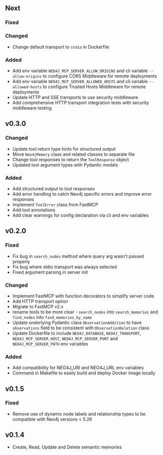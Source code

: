 ## Next

### Fixed

### Changed
* Change default transport to `stdio` in Dockerfile

### Added
* Add env variable `NEO4J_MCP_SERVER_ALLOW_ORIGINS` and cli variable `--allow-origins` to configure CORS Middleware for remote deployments
* Add env variable `NEO4J_MCP_SERVER_ALLOWED_HOSTS` and cli variable `--allowed-hosts` to configure Trusted Hosts Middleware for remote deployments
* Update HTTP and SSE transports to use security middleware
* Add comprehensive HTTP transport integration tests with security middleware testing

## v0.3.0

### Changed
* Update tool return type hints for structured output
* Move `Neo4jMemory` class and related classes to separate file
* Change tool responses to return the `ToolResponse` object
* Updated tool argument types with Pydantic models

### Added
* Add structured output to tool responses
* Add error handling to catch Neo4j specific errors and improve error responses
* Implement `ToolError` class from FastMCP
* Add tool annotations
* Add clear warnings for config declaration via cli and env variables

## v0.2.0

### Fixed
* Fix bug in `search_nodes` method where query arg wasn't passed properly
* Fix bug where stdio transport was always selected
* Fixed argument parsing in server init

### Changed
* Implement FastMCP with function decorators to simplify server code
* Add HTTP transport option
* Migrate to FastMCP v2.x
* rename tools to be more clear - `search_nodes` into `search_memories` and `find_nodes` into `find_memories_by_name`
* Update underlying Pydantic class `ObservationAddition` to have `observations` field to be consistent with `ObservationDeletion` class
* Update Dockerfile to include `NEO4J_DATABASE`, `NEO4J_TRANSPORT`, `NEO4J_MCP_SERVER_HOST`, `NEO4J_MCP_SERVER_PORT` and `NEO4J_MCP_SERVER_PATH` env variables

### Added
* Add compatibility for NEO4J_URI and NEO4J_URL env variables
* Command in Makefile to easily build and deploy Docker image locally

## v0.1.5

### Fixed
* Remove use of dynamic node labels and relationship types to be compatible with Neo4j versions < 5.26

## v0.1.4

* Create, Read, Update and Delete semantic memories